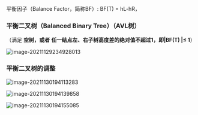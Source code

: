 平衡因子（Balance Factor，简称BF）: BF(T) = hL-hR，

###  **平衡二叉树（Balanced Binary Tree）（AVL树）** 

（满足 **空树，或者** **任一结点左、右子树高度差的绝对值不超过1，即|BF(T) |≤ 1**）

![image-20211129234928013](C:\Users\Π\AppData\Roaming\Typora\typora-user-images\image-20211129234928013.png)

### 平衡二叉树的调整

![image-20211130194113283](C:\Users\Π\AppData\Roaming\Typora\typora-user-images\image-20211130194113283.png)

![image-20211130194139858](C:\Users\Π\AppData\Roaming\Typora\typora-user-images\image-20211130194139858.png)

![image-20211130194155085](C:\Users\Π\AppData\Roaming\Typora\typora-user-images\image-20211130194155085.png)

